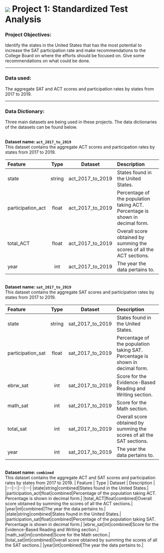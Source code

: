 # ![](https://ga-dash.s3.amazonaws.com/production/assets/logo-9f88ae6c9c3871690e33280fcf557f33.png) Project 1: Standardized Test Analysis

### Project Objectives:

Identify the states in the United States that has the most potential to increase the SAT participation rate and make recommendations to the College Board on where the efforts should be focused on. Give some recommendations on what could be done.

---

### Data used:

The aggregate SAT and ACT scores and participation rates by states from 2017 to 2019.

---

### Data Dictionary:

Three main datasets are being used in these projects. The data dictionaries of the datasets can be found below.

<br>**Dataset name: `act_2017_to_2019`**
<br>This dataset contains the aggregate ACT scores and participation rates by states from 2017 to 2019.

| Feature | Type | Dataset | Description |
|:--|:-:|:-:|:--|
|state|string|act_2017_to_2019|States found in the United States.|
|participation_act|float|act_2017_to_2019|Percentage of the population taking ACT. Percentage is shown in decimal form.|
|total_ACT|float|act_2017_to_2019|Overall score obtained by summing the scores of all the ACT sections.|
|year|int|act_2017_to_2019|The year the data pertains to.|

<br>**Dataset name: `sat_2017_to_2019`**
<br>This dataset contains the aggregate SAT scores and participation rates by states from 2017 to 2019.

| Feature | Type | Dataset | Description |
|:--|:-:|:-:|:--|
|state|string|sat_2017_to_2019|States found in the United States.|
|participation_sat|float|sat_2017_to_2019|Percentage of the population taking SAT. Percentage is shown in decimal form.|
|ebrw_sat|int|sat_2017_to_2019|Score for the Evidence-Based Reading and Writing section.|
|math_sat|int|sat_2017_to_2019|Score for the Math section.|
|total_sat|int|sat_2017_to_2019|Overall score obtained by summing the scores of all the SAT sections.|
|year|int|sat_2017_to_2019|The year the data pertains to.|

<br>**Dataset name: `combined`**
<br>This dataset contains the aggregate ACT and SAT scores and participation rates by states from 2017 to 2019.
| Feature | Type | Dataset | Description |
|:--|:-:|:-:|:--|
|state|string|combined|States found in the United States.|
|participation_act|float|combined|Percentage of the population taking ACT. Percentage is shown in decimal form.|
|total_ACT|float|combined|Overall score obtained by summing the scores of all the ACT sections.|
|year|int|combined|The year the data pertains to.|
|state|string|combined|States found in the United States.|
|participation_sat|float|combined|Percentage of the population taking SAT. Percentage is shown in decimal form.|
|ebrw_sat|int|combined|Score for the Evidence-Based Reading and Writing section.|
|math_sat|int|combined|Score for the Math section.|
|total_sat|int|combined|Overall score obtained by summing the scores of all the SAT sections.|
|year|int|combined|The year the data pertains to.|
